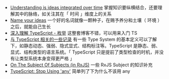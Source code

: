 - [Understanding is ideas integrated over time](https://linus.coffee/note/ideas-integrated-over-time/) 掌握知识要纵横结合，还要理解其中的脉络，如关注其在「 时间 」维度上的关系
- [Name your ideas](https://thesephist.com/posts/names/) 一个好的名词就像一颗种子，在赐予养分和土壤（ 环境 ）之后，就能自己生长
- [深入理解 TypeScript - 枚举](https://jkchao.github.io/typescript-book-chinese/typings/enums.html) 这整套博客不错，可以用来入门 TS
- [与 TypeScript 相关的一些记录](https://hijiangtao.github.io/2020/07/12/Notes-About-TypeScript-And-Type-System/) 有一些 Type System 的基本定义可以了解下，如静态动态、强弱、隐式显式、结构标注等。TypeScript 是静态、弱、显式、结构类型的语言系统。「 TypeScript 只是提前了类型检查的时机，并没有让类型系统本身变得更严格 」
- [On The Subject Of Subjects (in RxJS)](https://medium.com/@benlesh/on-the-subject-of-subjects-in-rxjs-2b08b7198b93) 一些 RxJS Subject 的知识补充
- [TypeScript: Stop Using 'any'](https://thoughtbot.com/blog/typescript-stop-using-any-there-s-a-type-for-that) 简单列了下为什么不该用 any

